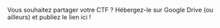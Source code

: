 Vous souhaitez partager votre CTF ? Hébergez-le sur Google Drive (ou ailleurs) et publiez le lien ici !



